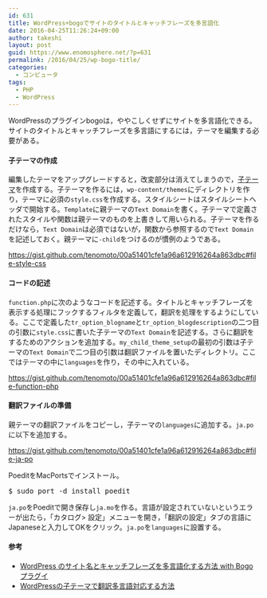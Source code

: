 ```yaml
---
id: 631
title: WordPress+bogoでサイトのタイトルとキャッチフレーズを多言語化
date: 2016-04-25T11:26:24+09:00
author: takeshi
layout: post
guid: https://www.enomosphere.net/?p=631
permalink: /2016/04/25/wp-bogo-title/
categories:
  - コンピュータ
tags:
  - PHP
  - WordPress
---
```

WordPressのプラグインbogoは，ややこしくせずにサイトを多言語化できる。サイトのタイトルとキャッチフレーズを多言語にするには，テーマを編集する必要がある。
<!--more-->

<h4>子テーマの作成</h4>
編集したテーマをアップグレードすると，改変部分は消えてしまうので，<a href="https://wpdocs.osdn.jp/子テーマ">子テーマ</a>を作成する。子テーマを作るには，<code>wp-content/themes</code>にディレクトリを作り，テーマに必須の<code>style.css</code>を作成する。スタイルシートはスタイルシートヘッダで開始する。<code>Template</code>に親テーマの<code>Text Domain</code>を書く。子テーマで定義されたスタイルや関数は親テーマのものを上書きして用いられる。子テーマを作るだけなら，<code>Text Domain</code>は必須ではないが，関数から参照するので<code>Text Domain</code>を記述しておく。親テーマに<code>-child</code>をつけるのが慣例のようである。

https://gist.github.com/tenomoto/00a51401cfe1a96a612916264a863dbc#file-style-css

<h4>コードの記述</h4>
<code>function.php</code>に次のようなコードを記述する。タイトルとキャッチフレーズを表示する処理にフックするフィルタを定義して，翻訳を処理をするようにしている。ここで定義した<code>tr_option_blogname</code>と<code>tr_option_blogdescription</code>の二つ目の引数に<code>style.css</code>に書いた子テーマの<code>Text Domain</code>を記述する。さらに翻訳をするためのアクションを追加する。<code>my_child_theme_setup</code>の最初の引数は子テーマの<code>Text Domain</code>で二つ目の引数は翻訳ファイルを置いたディレクトリ。ここではテーマの中に<code>languages</code>を作り，その中に入れている。

https://gist.github.com/tenomoto/00a51401cfe1a96a612916264a863dbc#file-function-php

<h4>翻訳ファイルの準備</h4>
親テーマの翻訳ファイルをコピーし，子テーマの<code>languages</code>に追加する。<code>ja.po</code>に以下を追加する。

https://gist.github.com/tenomoto/00a51401cfe1a96a612916264a863dbc#file-ja-po

PoeditをMacPortsでインストール。
<pre>$ sudo port -d install poedit
</pre>
<code>ja.po</code>をPoeditで開き保存し<code>ja.mo</code>を作る。言語が設定されていないというエラーが出たら，「カタログ&gt; 設定」メニューを開き，「翻訳の設定」タブの言語にJapaneseと入力してOKをクリック。<code>ja.po</code>を<code>languages</code>に設置する。
<h4>参考</h4>
<ul>
	<li><a href="http://designhack.slashlab.net/how-to-make-multilingual-wordpress-site-title-and-tagline-with-bogo-plugin/">WordPress のサイト名とキャッチフレーズを多言語化する方法 with Bogo プラグイ</a></li>
	<li><a href="http://hirsky.com/363.html">WordPressの子テーマで翻訳多言語対応する方法</a></li>
</ul>